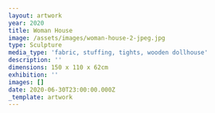 ```yaml
---
layout: artwork
year: 2020
title: Woman House
image: /assets/images/woman-house-2-jpeg.jpg
type: Sculpture
media_type: 'fabric, stuffing, tights, wooden dollhouse'
description: ''
dimensions: 150 x 110 x 62cm
exhibition: ''
images: []
date: 2020-06-30T23:00:00.000Z
_template: artwork
---
```



